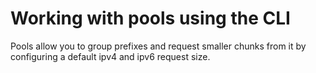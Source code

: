Working with pools using the CLI
================================

Pools allow you to group prefixes and request smaller chunks from it
by configuring a default ipv4 and ipv6 request size.


